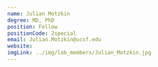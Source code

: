 ```yaml
---
name: Julian Motzkin
degree: MD, PhD
position: Fellow
positionCode: 2special
email: Julian.Motzkin@ucsf.edu
website:
imgLink: ../img/lab_members/Julian_Motzkin.jpg
---
```

